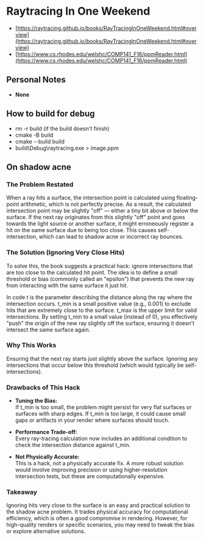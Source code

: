 # Raytracing In One Weekend

- [https://raytracing.github.io/books/RayTracingInOneWeekend.html#overview](https://raytracing.github.io/books/RayTracingInOneWeekend.html#overview)
- [https://www.cs.rhodes.edu/welshc/COMP141_F16/ppmReader.html](https://www.cs.rhodes.edu/welshc/COMP141_F16/ppmReader.html)

## Personal Notes

- **None**

## How to build for debug

- rm -r build (if the build doesn't finish)
- cmake -B build
- cmake --build build
- build\Debug\raytracing.exe > image.ppm

## On shadow acne

### The Problem Restated

When a ray hits a surface, the intersection point is calculated using floating-point arithmetic, which is not perfectly precise. As a result, the calculated intersection point may be slightly "off" — either a tiny bit above or below the surface. If the next ray originates from this slightly "off" point and goes towards the light source or another surface, it might erroneously register a hit on the same surface due to being too close. This causes self-intersection, which can lead to shadow acne or incorrect ray bounces.

### The Solution (Ignoring Very Close Hits)

To solve this, the book suggests a practical hack: ignore intersections that are too close to the calculated hit point. The idea is to define a small threshold or bias (commonly called an "epsilon") that prevents the new ray from interacting with the same surface it just hit.

In code t is the parameter describing the distance along the ray where the intersection occurs. t_min is a small positive value (e.g., 0.001) to exclude hits that are extremely close to the surface. t_max is the upper limit for valid intersections. By setting t_min to a small value (instead of 0), you effectively "push" the origin of the new ray slightly off the surface, ensuring it doesn't intersect the same surface again.

### Why This Works

Ensuring that the next ray starts just slightly above the surface. Ignoring any intersections that occur below this threshold (which would typically be self-intersections).

### Drawbacks of This Hack

- **Tuning the Bias:**  
  If t_min is too small, the problem might persist for very flat surfaces or surfaces with sharp edges. If t_min is too large, it could cause small gaps or artifacts in your render where surfaces should touch.

- **Performance Trade-off:**  
  Every ray-tracing calculation now includes an additional condition to check the intersection distance against t_min.

- **Not Physically Accurate:**  
  This is a hack, not a physically accurate fix. A more robust solution would involve improving precision or using higher-resolution intersection tests, but these are computationally expensive.

### Takeaway

Ignoring hits very close to the surface is an easy and practical solution to the shadow acne problem. It trades physical accuracy for computational efficiency, which is often a good compromise in rendering. However, for high-quality renders or specific scenarios, you may need to tweak the bias or explore alternative solutions.
